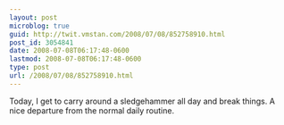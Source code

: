 ```yaml
---
layout: post
microblog: true
guid: http://twit.vmstan.com/2008/07/08/852758910.html
post_id: 3054841
date: 2008-07-08T06:17:48-0600
lastmod: 2008-07-08T06:17:48-0600
type: post
url: /2008/07/08/852758910.html
---
```

Today, I get to carry around a sledgehammer all day and break things. A nice departure from the normal daily routine.
